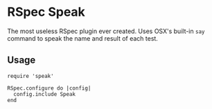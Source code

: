# RSpec Speak

The most useless RSpec plugin ever created. Uses OSX's built-in `say` command
to speak the name and result of each test.

## Usage

```
require 'speak'

RSpec.configure do |config|
  config.include Speak
end
```
